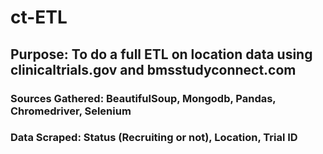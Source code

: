 # ct-ETL

## Purpose: To do a full ETL on location data using clinicaltrials.gov and bmsstudyconnect.com

### Sources Gathered: BeautifulSoup, Mongodb, Pandas, Chromedriver, Selenium

### Data Scraped: Status (Recruiting or not), Location, Trial ID

